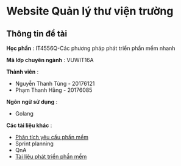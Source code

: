 # Website Quản lý thư viện trường
## Thông tin đề tài
**Học phần** : IT4556Q-Các phương pháp phát triển phần mềm nhanh

**Mã lớp chuyên ngành** : VUWIT16A

**Thành viên** :
- Nguyễn Thanh Tùng - 20176121
- Phạm Thanh Hằng - 20176085

**Ngôn ngữ sử dụng** :
- Golang

**Các tài liệu khác** :
- [Phân tích yêu cầu phần mềm](https://drive.google.com/open?id=1XAD5SHuuKTj9p12JePVix_pfcdow-a6jhYzckpSOWxE)
- Sprint planning
- QnA
- [Tài liệu phát triển phần mềm](https://github.com/pinezapple/LibraryProject20201/tree/master/Documents)
